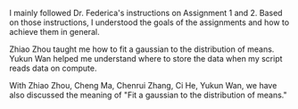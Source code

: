 I mainly followed Dr. Federica's instructions on Assignment 1 and 2.
Based on those instructions, I understood the goals of the assignments and how to achieve them in general.

Zhiao Zhou taught me how to fit a gaussian to the distribution of means.
Yukun Wan helped me understand where to store the data when my script reads data on compute.

With Zhiao Zhou, Cheng Ma, Chenrui Zhang, Ci He, Yukun Wan, we have also discussed the meaning of "Fit a gaussian to the distribution of means."
